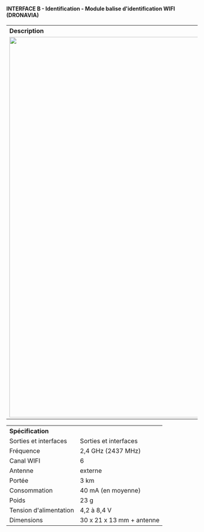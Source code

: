 #### INTERFACE B - Identification - Module balise d'identification WIFI (DRONAVIA)

<table style=" text-align: left;">
    <tr>
        <th colspan="2">Description</th>
    </tr>
    <tr>
        <td><img src="../gitbook/images/INTB/INTB-IDENT.jpeg" width="1000"></td>
        <td>Cette balise Zéphyr Beacon Light Pro V2 vous permet de mettre en conformité vos drones s'ils ne sont pas équipés d'un système pas défaut. Sa faible consommation de seulement 40 mA n'impactera pas l'autonomie de vos aéronefs.
        L'antenne permet d'atteindre une portée de 3 km (en conditions optimales) et peux être déportée à l'extérieur du châssis. La balise doit être intégrée à l'intérieur du drone et alimentée par une source en 4,2 V à 8,4 V.  </td>
    </tr>
</table>

<table>
 <tr>
        <th colspan="2" style=" text-align: left;">Spécification</th>
    </tr><tr>
        <td>Sorties et interfaces </td><td>Sorties et interfaces </td>
    </tr><tr>
        <td>Fréquence</td><td>2,4 GHz (2437 MHz)</td>
    </tr><tr>
        <td>Canal WIFI</td><td> 6</td>
    </tr><tr>
        <td>Antenne</td><td>externe</td>
    </tr><tr>
        <td>Portée</td><td>3 km</td>
    </tr><tr>
        <td>Consommation</td><td>40 mA (en moyenne)</td>
    </tr><tr>
        <td>Poids</td><td>23 g</td>
    </tr><tr>
        <td>Tension d'alimentation </td><td>4,2 à 8,4 V</td>
    </tr><tr>
        <td>Dimensions</td><td>30 x 21 x 13 mm + antenne</td>
    </tr>
</table>
